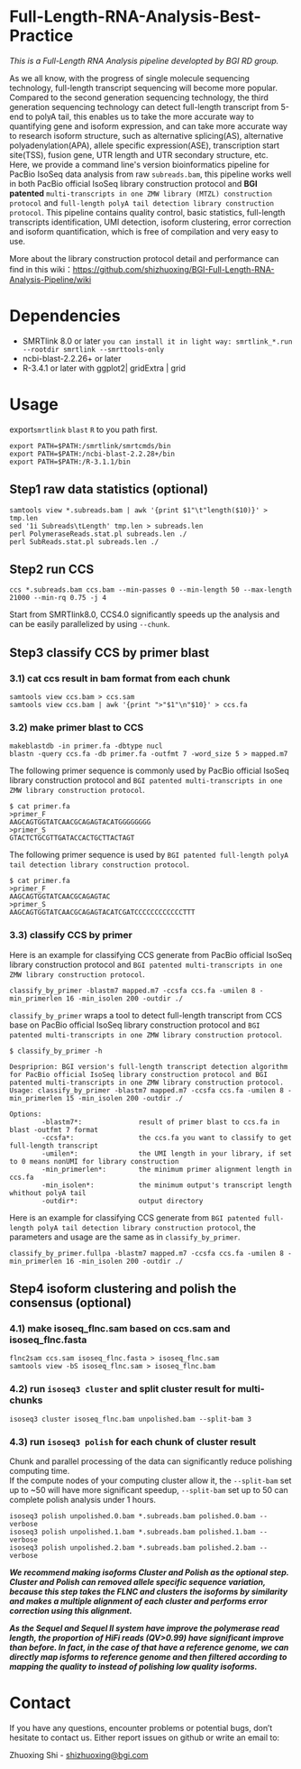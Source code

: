 # Full-Length-RNA-Analysis-Best-Practice
*This is a Full-Length RNA Analysis pipeline developted by BGI RD group.*

As we all know, with the progress of single molecule sequencing technology, full-length transcript sequencing will become more popular. Compared to the second generation sequencing technology, the third generation sequencing technology can detect full-length transcript from 5-end to polyA tail, this enables us to take the more accurate way to quantifying gene and isoform expression, and can take more accurate way to research isoform structure, such as alternative splicing(AS), alternative polyadenylation(APA), allele specific expression(ASE), transcription start site(TSS), fusion gene, UTR length and UTR secondary structure, etc.   
Here, we provide a command line's version bioinformatics pipeline for PacBio IsoSeq data analysis from raw `subreads.bam`, this pipeline works well in both PacBio official IsoSeq library construction protocol and **BGI patented** `multi-transcripts in one ZMW library (MTZL) construction protocol` and `full-length polyA tail detection library construction protocol`. This pipeline contains quality control, basic statistics, full-length transcripts identification, UMI detection, isoform clustering, error correction and isoform quantification, which is free of compilation and very easy to use.

More about the library construction protocol detail and performance can find in this wiki：https://github.com/shizhuoxing/BGI-Full-Length-RNA-Analysis-Pipeline/wiki

# Dependencies
* SMRTlink 8.0 or later `you can install it in light way: smrtlink_*.run --rootdir smrtlink --smrttools-only`
* ncbi-blast-2.2.26+ or later
* R-3.4.1 or later with ggplot2| gridExtra | grid

# Usage
export`smrtlink` `blast` `R` to you path first.
```
export PATH=$PATH:/smrtlink/smrtcmds/bin
export PATH=$PATH:/ncbi-blast-2.2.28+/bin
export PATH=$PATH:/R-3.1.1/bin
```

## Step1 raw data statistics (optional)
```
samtools view *.subreads.bam | awk '{print $1"\t"length($10)}' > tmp.len
sed '1i Subreads\tLength' tmp.len > subreads.len
perl PolymeraseReads.stat.pl subreads.len ./
perl SubReads.stat.pl subreads.len ./
```
## Step2 run CCS
```
ccs *.subreads.bam ccs.bam --min-passes 0 --min-length 50 --max-length 21000 --min-rq 0.75 -j 4
```
Start from SMRTlink8.0, CCS4.0 significantly speeds up the analysis and can be easily parallelized by using `--chunk`. 

## Step3 classify CCS by primer blast
### 3.1) cat ccs result in bam format from each chunk
```
samtools view ccs.bam > ccs.sam
samtools view ccs.bam | awk '{print ">"$1"\n"$10}' > ccs.fa 
```
### 3.2) make primer blast to CCS
```
makeblastdb -in primer.fa -dbtype nucl
blastn -query ccs.fa -db primer.fa -outfmt 7 -word_size 5 > mapped.m7 
```
The following primer sequence is commonly used by PacBio official IsoSeq library construction protocol and `BGI patented multi-transcripts in one ZMW library construction protocol`.
```
$ cat primer.fa
>primer_F
AAGCAGTGGTATCAACGCAGAGTACATGGGGGGGG
>primer_S
GTACTCTGCGTTGATACCACTGCTTACTAGT
```
The following primer sequence is used by `BGI patented full-length polyA tail detection library construction protocol`.
```
$ cat primer.fa
>primer_F
AAGCAGTGGTATCAACGCAGAGTAC
>primer_S
AAGCAGTGGTATCAACGCAGAGTACATCGATCCCCCCCCCCCCTTT
```
### 3.3) classify CCS by primer
Here is an example for classifying CCS generate from PacBio official IsoSeq library construction protocol and `BGI patented multi-transcripts in one ZMW library construction protocol`.
```
classify_by_primer -blastm7 mapped.m7 -ccsfa ccs.fa -umilen 8 -min_primerlen 16 -min_isolen 200 -outdir ./ 
```
`classify_by_primer` wraps a tool to detect full-length transcript from CCS base on PacBio official IsoSeq library construction protocol and `BGI patented multi-transcripts in one ZMW library construction protocol`.
```
$ classify_by_primer -h

Despriprion: BGI version's full-length transcript detection algorithm for PacBio official IsoSeq library construction protocol and BGI patented multi-transcripts in one ZMW library construction protocol.
Usage: classify_by_primer -blastm7 mapped.m7 -ccsfa ccs.fa -umilen 8 -min_primerlen 15 -min_isolen 200 -outdir ./

Options:
        -blastm7*:              result of primer blast to ccs.fa in blast -outfmt 7 format
        -ccsfa*:                the ccs.fa you want to classify to get full-length transcript
        -umilen*:               the UMI length in your library, if set to 0 means nonUMI for library construction
        -min_primerlen*:        the minimum primer alignment length in ccs.fa
        -min_isolen*:           the minimum output's transcript length whithout polyA tail
        -outdir*:               output directory
```
Here is an example for classifying CCS generate from `BGI patented full-length polyA tail detection library construction protocol`, the parameters and usage are the same as in `classify_by_primer`.
```
classify_by_primer.fullpa -blastm7 mapped.m7 -ccsfa ccs.fa -umilen 8 -min_primerlen 16 -min_isolen 200 -outdir ./ 
```
## Step4 isoform clustering and polish the consensus (optional)
### 4.1) make isoseq_flnc.sam based on ccs.sam and isoseq_flnc.fasta
```
flnc2sam ccs.sam isoseq_flnc.fasta > isoseq_flnc.sam   
samtools view -bS isoseq_flnc.sam > isoseq_flnc.bam
```
### 4.2) run `isoseq3 cluster` and split cluster result for multi-chunks
```
isoseq3 cluster isoseq_flnc.bam unpolished.bam --split-bam 3
```
### 4.3) run `isoseq3 polish` for each chunk of cluster result
Chunk and parallel processing of the data can significantly reduce polishing computing time.   
If the compute nodes of your computing cluster allow it, the `--split-bam` set up to ~50 will have more significant speedup, `--split-bam` set up to 50 can complete polish analysis under 1 hours.
```
isoseq3 polish unpolished.0.bam *.subreads.bam polished.0.bam --verbose
isoseq3 polish unpolished.1.bam *.subreads.bam polished.1.bam --verbose
isoseq3 polish unpolished.2.bam *.subreads.bam polished.2.bam --verbose
```

***We recommend making isoforms Cluster and Polish as the optional step. Cluster and Polish can removed allele specific sequence variation, because this step takes the FLNC and clusters the isoforms by similarity and makes a multiple alignment of each cluster and performs error correction using this alignment.***

***As the Sequel and Sequel II system have improve the polymerase read length, the proportion of HiFi reads (QV>0.99) have significant improve than before. In fact, in the case of that have a reference genome, we can directly map isforms to reference genome and then filtered according to mapping the quality to instead of polishing low quality isoforms.***

# Contact
If you have any questions, encounter problems or potential bugs, don’t hesitate to contact us. Either report issues on github or write an email to:

Zhuoxing Shi - shizhuoxing@bgi.com

